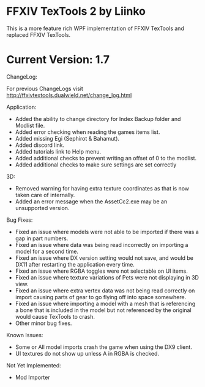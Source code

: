 
# FFXIV TexTools 2 by Liinko
This is a more feature rich WPF implementation of FFXIV TexTools and replaced FFXIV TexTools.

# Current Version: 1.7
ChangeLog:

For previous ChangeLogs visit http://ffxivtextools.dualwield.net/change_log.html

Application:
 - Added the ability to change directory for Index Backup folder and Modlist file.
 - Added error checking when reading the games items list.
 - Added missing Egi (Sephirot & Bahamut).
 - Added discord link.
 - Added tutorials link to Help menu.
 - Added additional checks to prevent writing an offset of 0 to the modlist.
 - Added additional checks to make sure settings are set correctly

3D:
 - Removed warning for having extra texture coordinates as that is now taken care of internally.
 - Added an error message when the AssetCc2.exe may be an unsupported version.

Bug Fixes:
 - Fixed an issue where models were not able to be imported if there was a gap in part numbers.
 - Fixed an issue where data was being read incorrectly on importing a model for a second time.
 - Fixed an issue where DX version setting would not save, and would be DX11 after restarting the application every time.
 - Fixed an issue where RGBA toggles were not selectable on UI items.
 - Fixed an issue where texture variations of Pets were not displaying in 3D view.
 - Fixed an issue where extra vertex data was not being read correctly on import causing parts of gear to go flying off into space somewhere. 
 - Fixed an issue where importing a model with a mesh that is referencing a bone that is included in the model but not referenced by the original would cause TexTools to crash.
 - Other minor bug fixes.

Known Issues:
 - Some or All model imports crash the game when using the DX9 client.
 - UI textures do not show up unless A in RGBA is checked.

Not Yet Implemented:
* Mod Importer
